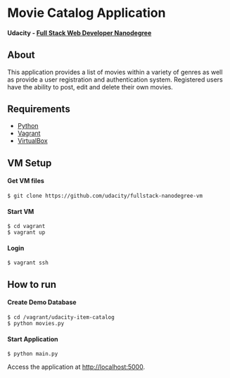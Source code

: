 #  Movie Catalog Application
#### Udacity - [Full Stack Web Developer Nanodegree](https://www.udacity.com/course/full-stack-web-developer-nanodegree--nd004)

## About
This application provides a list of movies within a variety of genres as well as provide a user registration and authentication system. Registered users have the ability to post, edit and delete their own movies.

## Requirements
 * [Python](https://www.python.org/)
 * [Vagrant](https://www.vagrantup.com/)
 * [VirtualBox](https://www.virtualbox.org/)

## VM Setup

#### Get VM files
```
$ git clone https://github.com/udacity/fullstack-nanodegree-vm
```

#### Start VM
```
$ cd vagrant
$ vagrant up
```

#### Login
```
$ vagrant ssh
```

## How to run

#### Create Demo Database

```
$ cd /vagrant/udacity-item-catalog
$ python movies.py
```

#### Start Application

```
$ python main.py
```

Access the application at [http://localhost:5000](http://localhost:5000).
